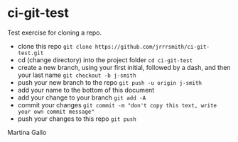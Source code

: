 # ci-git-test
Test exercise for cloning a repo.

- clone this repo `git clone https://github.com/jrrrsmith/ci-git-test.git`
- cd (change directory) into the project folder `cd ci-git-test`
- create a new branch, using your first initial, followed by a dash, and then your last name `git checkout -b j-smith`
- push your new branch to the repo `git push -u origin j-smith`
- add your name to the bottom of this document
- add your change to your branch `git add -A`
- commit your changes `git commit -m "don't copy this text, write your own commit message"`
- push your changes to this repo `git push`

Martina  Gallo